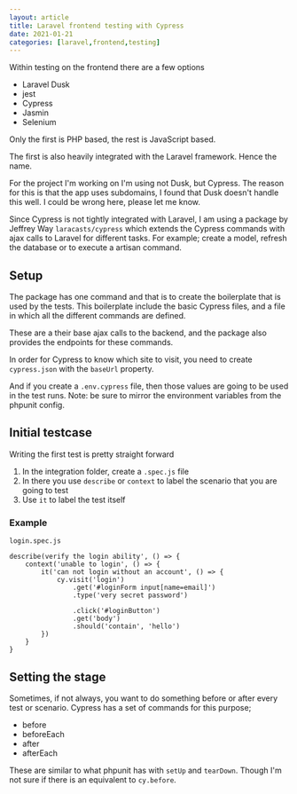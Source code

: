 ```yaml
---
layout: article
title: Laravel frontend testing with Cypress
date: 2021-01-21
categories: [laravel,frontend,testing]
---
```


Within testing on the frontend there are a few options

- Laravel Dusk
- jest
- Cypress
- Jasmin
- Selenium

Only the first is PHP based, the rest is JavaScript based.

The first is also heavily integrated with the Laravel framework. Hence the name.

For the project I'm working on I'm using not Dusk, but Cypress. The reason for this is that the app uses subdomains, I found that Dusk doesn't handle this well. I could be wrong here, please let me know.

Since Cypress is not tightly integrated with Laravel, I am using a package by Jeffrey Way `laracasts/cypress` which extends the Cypress commands with ajax calls to Laravel for different tasks. For example; create a model, refresh the database or to execute a artisan command.

## Setup
The package has one command and that is to create the boilerplate that is used by the tests.
This boilerplate include the basic Cypress files, and a file in which all the different commands are defined.

These are a their base ajax calls to the backend, and the package also provides the endpoints for these commands.

In order for Cypress to know which site to visit, you need to create `cypress.json` with the `baseUrl` property.

And if you create a `.env.cypress` file, then those values are going to be used in the test runs.
Note: be sure to mirror the environment variables from the phpunit config.

## Initial testcase
Writing the first test is pretty straight forward
1. In the integration folder, create a `.spec.js` file
2. In there you use `describe` or `context` to label the scenario that you are going to test
3. Use `it` to label the test itself

### Example
`login.spec.js`
```
describe(verify the login ability', () => {
    context('unable to login', () => {
        it('can not login without an account', () => {
            cy.visit('login')
                .get('#loginForm input[name=email]')
                .type('very secret password')

                .click('#loginButton')
                .get('body')
                .should('contain', 'hello')
        })
    }
} 
```

## Setting the stage
Sometimes, if not always, you want to do something before or after every test or scenario. Cypress has a set of commands for this purpose;
- before
- beforeEach
- after
- afterEach

These are similar to what phpunit has with `setUp` and `tearDown`.
Though I'm not sure if there is an equivalent to `cy.before`.
